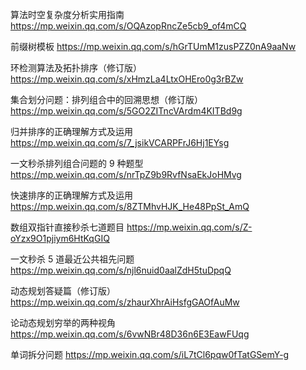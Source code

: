 算法时空复杂度分析实用指南
https://mp.weixin.qq.com/s/OQAzopRncZe5cb9_of4mCQ

前缀树模板
https://mp.weixin.qq.com/s/hGrTUmM1zusPZZ0nA9aaNw

环检测算法及拓扑排序（修订版）
https://mp.weixin.qq.com/s/xHmzLa4LtxOHEro0g3rBZw


集合划分问题：排列组合中的回溯思想（修订版）
https://mp.weixin.qq.com/s/5GO2ZITncVArdm4KITBd9g


归并排序的正确理解方式及运用
https://mp.weixin.qq.com/s/7_jsikVCARPFrJ6Hj1EYsg

一文秒杀排列组合问题的 9 种题型
https://mp.weixin.qq.com/s/nrTpZ9b9RvfNsaEkJoHMvg

快速排序的正确理解方式及运用
https://mp.weixin.qq.com/s/8ZTMhvHJK_He48PpSt_AmQ

数组双指针直接秒杀七道题目
https://mp.weixin.qq.com/s/Z-oYzx9O1pjiym6HtKqGIQ


一文秒杀 5 道最近公共祖先问题
https://mp.weixin.qq.com/s/njl6nuid0aalZdH5tuDpqQ

动态规划答疑篇（修订版）
https://mp.weixin.qq.com/s/zhaurXhrAiHsfgGAOfAuMw

论动态规划穷举的两种视角
https://mp.weixin.qq.com/s/6vwNBr48D36n6E3EawFUqg


单词拆分问题
https://mp.weixin.qq.com/s/iL7tCl6pqw0fTatGSemY-g